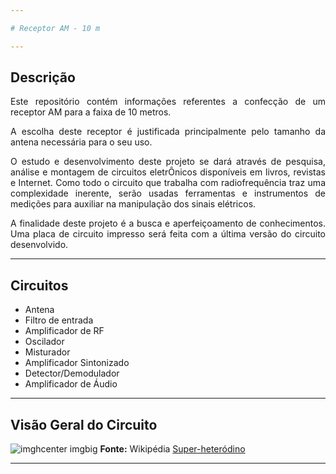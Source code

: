 ```yaml
---

# Receptor AM - 10 m

---
```


<div markdown='1' style='text-align: justify; text-justify: inter-word;'>

## Descrição
    
<p>Este repositório contém informações referentes a confecção de um receptor AM para a faixa de 10 metros.</p>
    
<p>A escolha deste receptor é justificada principalmente pelo tamanho da antena necessária para o seu uso.</p>
    
<p>O estudo e desenvolvimento deste projeto se dará através de pesquisa, análise e montagem de circuitos eletrÔnicos disponíveis em livros, revistas e Internet.
    Como todo o circuito que trabalha com radiofrequência traz uma complexidade inerente, serão usadas ferramentas e instrumentos de medições para auxiliar na manipulação dos sinais elétricos.</p>
    
<p>A finalidade deste projeto é a busca e aperfeiçoamento de conhecimentos. Uma placa de circuito impresso será feita com a última versão do circuito desenvolvido.</p>
    
</div>

---

<div markdown='1' style='text-align: justify; text-justify: inter-word;'>

## Circuitos

- Antena
- Filtro de entrada
- Amplificador de RF
- Oscilador
- Misturador
- Amplificador Sintonizado
- Detector/Demodulador
- Amplificador de Áudio

</div>

---

<div markdown='1' style='text-align: justify; text-justify: inter-word;'>

## Visão Geral do Circuito

<div markdown='1' style='text-align: justify; text-justify: inter-word;'>

![imghcenter imgbig](https://upload.wikimedia.org/wikipedia/commons/1/1b/Superheterodino.jpg)
**Fonte:** Wikipédia [Super-heteródino](https://pt.wikipedia.org/wiki/Super-heter%C3%B3dino#)

</div>
</div>

---
